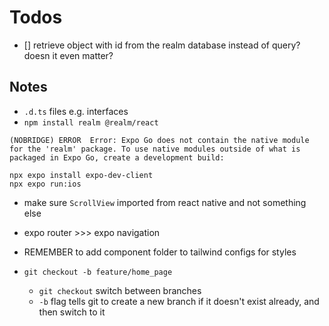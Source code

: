
# Todos
- [] retrieve object with id from the realm database instead of query? doesn it even matter?


## Notes
- `.d.ts` files e.g. interfaces
- `npm install realm @realm/react`
```
(NOBRIDGE) ERROR  Error: Expo Go does not contain the native module for the 'realm' package. To use native modules outside of what is packaged in Expo Go, create a development build:

npx expo install expo-dev-client
npx expo run:ios
```

- make sure `ScrollView` imported from react native and not something else
- expo router >>> expo navigation

- REMEMBER to add component folder to tailwind configs for styles


- `git checkout -b feature/home_page`
    - `git checkout` switch between branches
    - `-b` flag tells git to create a new branch if it doesn't exist already, and then switch to it

